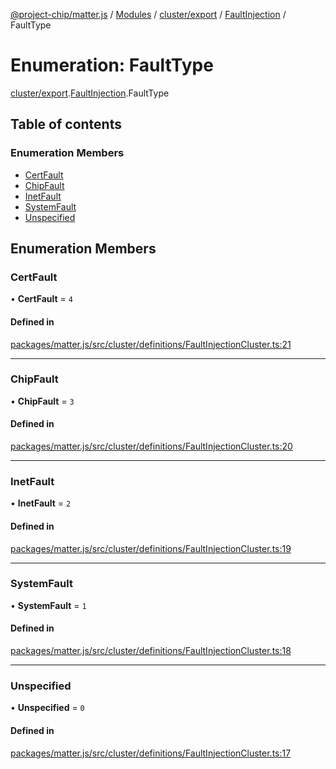 [@project-chip/matter.js](../README.md) / [Modules](../modules.md) / [cluster/export](../modules/cluster_export.md) / [FaultInjection](../modules/cluster_export.FaultInjection.md) / FaultType

# Enumeration: FaultType

[cluster/export](../modules/cluster_export.md).[FaultInjection](../modules/cluster_export.FaultInjection.md).FaultType

## Table of contents

### Enumeration Members

- [CertFault](cluster_export.FaultInjection.FaultType.md#certfault)
- [ChipFault](cluster_export.FaultInjection.FaultType.md#chipfault)
- [InetFault](cluster_export.FaultInjection.FaultType.md#inetfault)
- [SystemFault](cluster_export.FaultInjection.FaultType.md#systemfault)
- [Unspecified](cluster_export.FaultInjection.FaultType.md#unspecified)

## Enumeration Members

### CertFault

• **CertFault** = ``4``

#### Defined in

[packages/matter.js/src/cluster/definitions/FaultInjectionCluster.ts:21](https://github.com/project-chip/matter.js/blob/e87b236f/packages/matter.js/src/cluster/definitions/FaultInjectionCluster.ts#L21)

___

### ChipFault

• **ChipFault** = ``3``

#### Defined in

[packages/matter.js/src/cluster/definitions/FaultInjectionCluster.ts:20](https://github.com/project-chip/matter.js/blob/e87b236f/packages/matter.js/src/cluster/definitions/FaultInjectionCluster.ts#L20)

___

### InetFault

• **InetFault** = ``2``

#### Defined in

[packages/matter.js/src/cluster/definitions/FaultInjectionCluster.ts:19](https://github.com/project-chip/matter.js/blob/e87b236f/packages/matter.js/src/cluster/definitions/FaultInjectionCluster.ts#L19)

___

### SystemFault

• **SystemFault** = ``1``

#### Defined in

[packages/matter.js/src/cluster/definitions/FaultInjectionCluster.ts:18](https://github.com/project-chip/matter.js/blob/e87b236f/packages/matter.js/src/cluster/definitions/FaultInjectionCluster.ts#L18)

___

### Unspecified

• **Unspecified** = ``0``

#### Defined in

[packages/matter.js/src/cluster/definitions/FaultInjectionCluster.ts:17](https://github.com/project-chip/matter.js/blob/e87b236f/packages/matter.js/src/cluster/definitions/FaultInjectionCluster.ts#L17)
